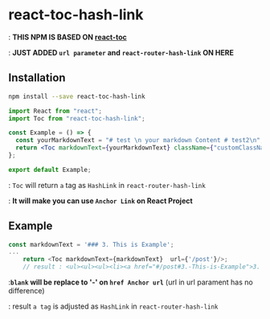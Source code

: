 # react-toc-hash-link

: **THIS NPM IS BASED ON [react-toc](https://github.com/K-Sato1995/react-toc)**

: **JUST ADDED `url parameter` and `react-router-hash-link` ON HERE**



## Installation

```bash
npm install --save react-toc-hash-link
```

```jsx
import React from "react";
import Toc from "react-toc-hash-link";

const Example = () => {
  const yourMarkdownText = "# test \n your markdown Content # test2\n";
  return <Toc markdownText={yourMarkdownText} className={"customClassName"} url={url}/>;
};

export default Example;
```

: `Toc` will return `a` tag as `HashLink` in `react-router-hash-link`

: **It will make you can use `Anchor Link` on React Project**



## Example

```js
const markdownText = '### 3. This is Example';
...
	return <Toc markdownText={markdownText}  url={'/post'}/>;   
    // result : <ul><ul><ul><li><a href="#/post#3.-This-is-Example">3. This is Example</a></li></ul></ul></ul>
```

:**`blank` will be replace to '-' on `href Anchor url`** (url in url parament has no difference)

: result `a tag` is adjusted as `HashLink` in `react-router-hash-link`